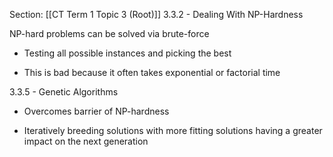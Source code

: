 Section: [[CT Term 1 Topic 3 (Root)]]
3.3.2 - Dealing With NP-Hardness 

NP-hard problems can be solved via brute-force 

- Testing all possible instances and picking the best 
    
- This is bad because it often takes exponential or factorial time 
    

3.3.5 - Genetic Algorithms 

- Overcomes barrier of NP-hardness 
    
- Iteratively breeding solutions with more fitting solutions having a greater impact on the next generation